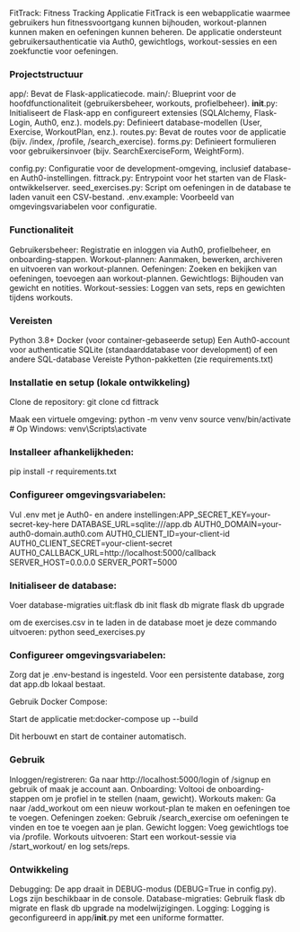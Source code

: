 FitTrack: Fitness Tracking Applicatie
FitTrack is een webapplicatie waarmee gebruikers hun fitnessvoortgang kunnen bijhouden, workout-plannen kunnen maken en oefeningen kunnen beheren. De applicatie ondersteunt gebruikersauthenticatie via Auth0, gewichtlogs, workout-sessies en een zoekfunctie voor oefeningen.

### Projectstructuur

app/: Bevat de Flask-applicatiecode.
main/: Blueprint voor de hoofdfunctionaliteit (gebruikersbeheer, workouts, profielbeheer).
__init__.py: Initialiseert de Flask-app en configureert extensies (SQLAlchemy, Flask-Login, Auth0, enz.).
models.py: Definieert database-modellen (User, Exercise, WorkoutPlan, enz.).
routes.py: Bevat de routes voor de applicatie (bijv. /index, /profile, /search_exercise).
forms.py: Definieert formulieren voor gebruikersinvoer (bijv. SearchExerciseForm, WeightForm).


config.py: Configuratie voor de development-omgeving, inclusief database- en Auth0-instellingen.
fittrack.py: Entrypoint voor het starten van de Flask-ontwikkelserver.
seed_exercises.py: Script om oefeningen in de database te laden vanuit een CSV-bestand.
.env.example: Voorbeeld van omgevingsvariabelen voor configuratie.

### Functionaliteit

Gebruikersbeheer: Registratie en inloggen via Auth0, profielbeheer, en onboarding-stappen.
Workout-plannen: Aanmaken, bewerken, archiveren en uitvoeren van workout-plannen.
Oefeningen: Zoeken en bekijken van oefeningen, toevoegen aan workout-plannen.
Gewichtlogs: Bijhouden van gewicht en notities.
Workout-sessies: Loggen van sets, reps en gewichten tijdens workouts.

### Vereisten

Python 3.8+
Docker (voor container-gebaseerde setup)
Een Auth0-account voor authenticatie
SQLite (standaarddatabase voor development) of een andere SQL-database
Vereiste Python-pakketten (zie requirements.txt)

### Installatie en setup (lokale ontwikkeling)

Clone de repository:
git clone <repository-url>
cd fittrack


Maak een virtuele omgeving:
python -m venv venv
source venv/bin/activate  # Op Windows: venv\Scripts\activate


### Installeer afhankelijkheden:
pip install -r requirements.txt


### Configureer omgevingsvariabelen:


Vul .env met je Auth0- en andere instellingen:APP_SECRET_KEY=your-secret-key-here
DATABASE_URL=sqlite:///app.db
AUTH0_DOMAIN=your-auth0-domain.auth0.com
AUTH0_CLIENT_ID=your-client-id
AUTH0_CLIENT_SECRET=your-client-secret
AUTH0_CALLBACK_URL=http://localhost:5000/callback
SERVER_HOST=0.0.0.0
SERVER_PORT=5000




### Initialiseer de database:

Voer database-migraties uit:flask db init
flask db migrate
flask db upgrade

om de exercises.csv in te laden in de database moet je deze commando uitvoeren:
python seed_exercises.py



### Configureer omgevingsvariabelen:

Zorg dat je .env-bestand is ingesteld.
Voor een persistente database, zorg dat app.db lokaal bestaat.


Gebruik Docker Compose:

Start de applicatie met:docker-compose up --build


Dit herbouwt en start de container automatisch.


### Gebruik

Inloggen/registreren: Ga naar http://localhost:5000/login of /signup en gebruik of maak je account aan.
Onboarding: Voltooi de onboarding-stappen om je profiel in te stellen (naam, gewicht).
Workouts maken: Ga naar /add_workout om een nieuw workout-plan te maken en oefeningen toe te voegen.
Oefeningen zoeken: Gebruik /search_exercise om oefeningen te vinden en toe te voegen aan je plan.
Gewicht loggen: Voeg gewichtlogs toe via /profile.
Workouts uitvoeren: Start een workout-sessie via /start_workout/<id> en log sets/reps.

### Ontwikkeling

Debugging: De app draait in DEBUG-modus (DEBUG=True in config.py). Logs zijn beschikbaar in de console.
Database-migraties: Gebruik flask db migrate en flask db upgrade na modelwijzigingen.
Logging: Logging is geconfigureerd in app/__init__.py met een uniforme formatter.

